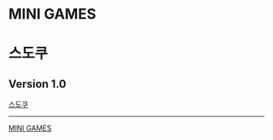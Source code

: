 MINI GAMES
===

스도쿠
===

## Version 1.0

[스도쿠](https://mini-games.my-autowired.com/sudoku)

***

[MINI GAMES](https://mini-games.my-autowired.com)